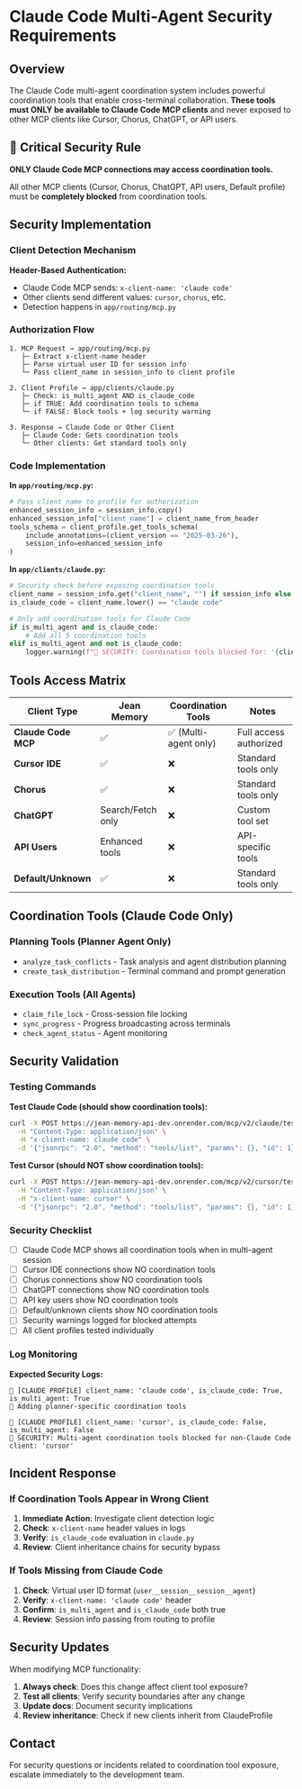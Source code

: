 # Claude Code Multi-Agent Security Requirements

## Overview

The Claude Code multi-agent coordination system includes powerful coordination tools that enable cross-terminal collaboration. **These tools must ONLY be available to Claude Code MCP clients** and never exposed to other MCP clients like Cursor, Chorus, ChatGPT, or API users.

## 🚨 Critical Security Rule

**ONLY Claude Code MCP connections may access coordination tools.**

All other MCP clients (Cursor, Chorus, ChatGPT, API users, Default profile) must be **completely blocked** from coordination tools.

## Security Implementation

### Client Detection Mechanism

**Header-Based Authentication:**
- Claude Code MCP sends: `x-client-name: 'claude code'`
- Other clients send different values: `cursor`, `chorus`, etc.
- Detection happens in `app/routing/mcp.py`

### Authorization Flow

```
1. MCP Request → app/routing/mcp.py
   ├─ Extract x-client-name header
   ├─ Parse virtual user ID for session info
   └─ Pass client_name in session_info to client profile

2. Client Profile → app/clients/claude.py
   ├─ Check: is_multi_agent AND is_claude_code
   ├─ if TRUE: Add coordination tools to schema
   └─ if FALSE: Block tools + log security warning

3. Response → Claude Code or Other Client
   ├─ Claude Code: Gets coordination tools
   └─ Other clients: Get standard tools only
```

### Code Implementation

**In `app/routing/mcp.py`:**
```python
# Pass client name to profile for authorization
enhanced_session_info = session_info.copy()
enhanced_session_info["client_name"] = client_name_from_header
tools_schema = client_profile.get_tools_schema(
    include_annotations=(client_version == "2025-03-26"),
    session_info=enhanced_session_info
)
```

**In `app/clients/claude.py`:**
```python
# Security check before exposing coordination tools
client_name = session_info.get("client_name", "") if session_info else ""
is_claude_code = client_name.lower() == "claude code"

# Only add coordination tools for Claude Code
if is_multi_agent and is_claude_code:
    # Add all 5 coordination tools
elif is_multi_agent and not is_claude_code:
    logger.warning(f"🚨 SECURITY: Coordination tools blocked for: '{client_name}'")
```

## Tools Access Matrix

| Client Type | Jean Memory | Coordination Tools | Notes |
|-------------|-------------|-------------------|-------|
| **Claude Code MCP** | ✅ | ✅ (Multi-agent only) | Full access authorized |
| **Cursor IDE** | ✅ | ❌ | Standard tools only |
| **Chorus** | ✅ | ❌ | Standard tools only |
| **ChatGPT** | Search/Fetch only | ❌ | Custom tool set |
| **API Users** | Enhanced tools | ❌ | API-specific tools |
| **Default/Unknown** | ✅ | ❌ | Standard tools only |

## Coordination Tools (Claude Code Only)

### Planning Tools (Planner Agent Only)
- `analyze_task_conflicts` - Task analysis and agent distribution planning
- `create_task_distribution` - Terminal command and prompt generation

### Execution Tools (All Agents)
- `claim_file_lock` - Cross-session file locking
- `sync_progress` - Progress broadcasting across terminals
- `check_agent_status` - Agent monitoring

## Security Validation

### Testing Commands

**Test Claude Code (should show coordination tools):**
```bash
curl -X POST https://jean-memory-api-dev.onrender.com/mcp/v2/claude/test_user__session__test_session__planner \
  -H "Content-Type: application/json" \
  -H "x-client-name: claude code" \
  -d '{"jsonrpc": "2.0", "method": "tools/list", "params": {}, "id": 1}'
```

**Test Cursor (should NOT show coordination tools):**
```bash
curl -X POST https://jean-memory-api-dev.onrender.com/mcp/v2/cursor/test_user \
  -H "Content-Type: application/json" \
  -H "x-client-name: cursor" \
  -d '{"jsonrpc": "2.0", "method": "tools/list", "params": {}, "id": 1}'
```

### Security Checklist

- [ ] Claude Code MCP shows all coordination tools when in multi-agent session
- [ ] Cursor IDE connections show NO coordination tools
- [ ] Chorus connections show NO coordination tools
- [ ] ChatGPT connections show NO coordination tools
- [ ] API key users show NO coordination tools
- [ ] Default/unknown clients show NO coordination tools
- [ ] Security warnings logged for blocked attempts
- [ ] All client profiles tested individually

### Log Monitoring

**Expected Security Logs:**
```
🔧 [CLAUDE PROFILE] client_name: 'claude code', is_claude_code: True, is_multi_agent: True
🎯 Adding planner-specific coordination tools

🔧 [CLAUDE PROFILE] client_name: 'cursor', is_claude_code: False, is_multi_agent: False
🚨 SECURITY: Multi-agent coordination tools blocked for non-Claude Code client: 'cursor'
```

## Incident Response

### If Coordination Tools Appear in Wrong Client

1. **Immediate Action**: Investigate client detection logic
2. **Check**: `x-client-name` header values in logs
3. **Verify**: `is_claude_code` evaluation in `claude.py`
4. **Review**: Client inheritance chains for security bypass

### If Tools Missing from Claude Code

1. **Check**: Virtual user ID format (`user__session__session__agent`)
2. **Verify**: `x-client-name: 'claude code'` header
3. **Confirm**: `is_multi_agent` and `is_claude_code` both true
4. **Review**: Session info passing from routing to profile

## Security Updates

When modifying MCP functionality:

1. **Always check**: Does this change affect client tool exposure?
2. **Test all clients**: Verify security boundaries after any change
3. **Update docs**: Document security implications
4. **Review inheritance**: Check if new clients inherit from ClaudeProfile

## Contact

For security questions or incidents related to coordination tool exposure, escalate immediately to the development team.